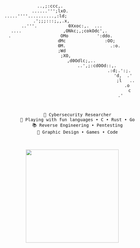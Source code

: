
<div align="CENTER">

<pre>  

            ..,;:ccc,.                             
          ......''';lxO.                           
.....''''..........,:ld;                            
           .';;;:::;,,.x,                           
      ..'''.            0Xxoc:,.  ...              
  ....                ,ONkc;,;cokOdc',.            
 .                   OMo           ':ddo.          
                    dMc               :OO;         
                    0M.                 .:o.       
                    ;Wd                            
                     ;XO,                          
                       ,d0Odlc;,..                
                           ..',;:cdOOd::,.        
                                    .:d;.':;.
                                       'd,  .'
                                         ;l   ..
                                          .o
                                            c
                                            .'       

            
</pre>
<pre>
    💼 Cybersecurity Researcher
    🌙 Playing with fun languages • C • Rust • Go
    📚 Reverse Engineering • Pentesting
    🍂 Graphic Design • Games • Code
</pre>
<br><br>
<img src="https://64.media.tumblr.com/7ae823a4e5b1ca67a4874359fccb19b0/tumblr_mm16it3hO31qhdg3no1_500.gifv" height="300" />
<br><br><br>

